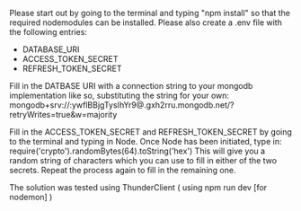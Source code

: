 Please start out by going to the terminal and typing "npm install" so that the required nodemodules can be installed.
Please also create a .env file with the following entries:
  - DATABASE_URI
  - ACCESS_TOKEN_SECRET
  - REFRESH_TOKEN_SECRET

Fill in the DATBASE URI with a connection string to your mongodb implementation like so, substituting the string for your own:
mongodb+srv://<username>:ywflBBjgTysIhYr9@<cluster>.gxh2rru.mongodb.net/<dbname>?retryWrites=true&w=majority

Fill in the ACCESS_TOKEN_SECRET and REFRESH_TOKEN_SECRET by going to the terminal and typing in Node. Once Node has been initiated,
type in: require('crypto').randomBytes(64).toString('hex')
This will give you a random string of characters which you can use to fill in either of the two secrets. Repeat the process again to
fill in the remaining one.

The solution was tested using ThunderClient ( using npm run dev [for nodemon] )
